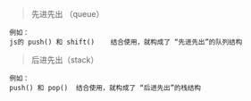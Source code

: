 > 先进先出 （queue）

```
例如：
js的 push() 和 shift()    结合使用，就构成了 “先进先出”的队列结构
```

> 后进先出（stack）

```
例如：
push() 和 pop()  结合使用，就构成了 “后进先出”的栈结构
```